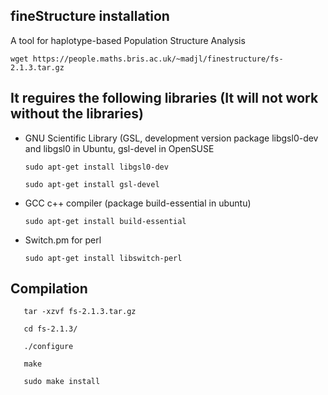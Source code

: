 fineStructure installation
---

A tool for haplotype-based Population Structure Analysis

`wget https://people.maths.bris.ac.uk/~madjl/finestructure/fs-2.1.3.tar.gz`

It reguires the following libraries (It will not work without the libraries)
---
- GNU Scientific Library (GSL, development version package libgsl0-dev and libgsl0 in Ubuntu, gsl-devel in OpenSUSE

   `sudo apt-get install libgsl0-dev`

   `sudo apt-get install gsl-devel`

- GCC c++ compiler (package build-essential in ubuntu)

   `sudo apt-get install build-essential`

- Switch.pm for perl

   `sudo apt-get install libswitch-perl`

Compilation
---
```	
   tar -xzvf fs-2.1.3.tar.gz

   cd fs-2.1.3/

   ./configure

   make

   sudo make install
```
